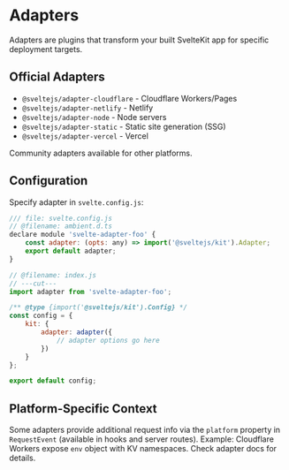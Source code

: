 # Adapters

Adapters are plugins that transform your built SvelteKit app for specific deployment targets.

## Official Adapters

- `@sveltejs/adapter-cloudflare` - Cloudflare Workers/Pages
- `@sveltejs/adapter-netlify` - Netlify
- `@sveltejs/adapter-node` - Node servers
- `@sveltejs/adapter-static` - Static site generation (SSG)
- `@sveltejs/adapter-vercel` - Vercel

Community adapters available for other platforms.

## Configuration

Specify adapter in `svelte.config.js`:

```js
/// file: svelte.config.js
// @filename: ambient.d.ts
declare module 'svelte-adapter-foo' {
	const adapter: (opts: any) => import('@sveltejs/kit').Adapter;
	export default adapter;
}

// @filename: index.js
// ---cut---
import adapter from 'svelte-adapter-foo';

/** @type {import('@sveltejs/kit').Config} */
const config = {
	kit: {
		adapter: adapter({
			// adapter options go here
		})
	}
};

export default config;
```

## Platform-Specific Context

Some adapters provide additional request info via the `platform` property in `RequestEvent` (available in hooks and server routes). Example: Cloudflare Workers expose `env` object with KV namespaces. Check adapter docs for details.